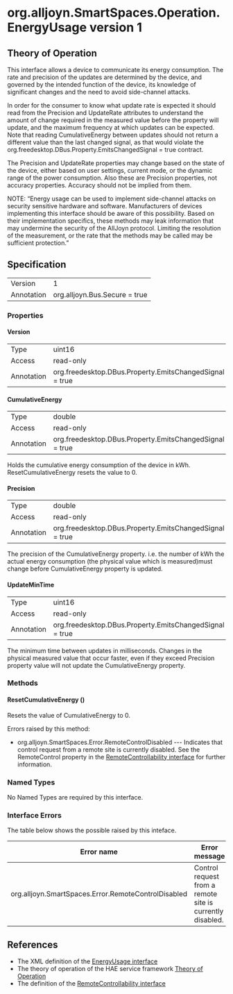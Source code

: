 # org.alljoyn.SmartSpaces.Operation.EnergyUsage version 1


## Theory of Operation
This interface allows a device to communicate its energy consumption.  The rate 
and precision of the updates are determined by the device, and governed by the
intended function of the device, its knowledge of significant changes and the
need to avoid side-channel attacks.

In order for the consumer to know what update rate is expected it should read
from the Precision and UpdateRate attributes to understand the amount of change 
required in the measured value before the property will update, and the maximum 
frequency at which updates can be expected.  Note that reading CumulativeEnergy
between updates should not return a different value than the last changed
signal, as that would violate the
org.freedesktop.DBus.Property.EmitsChangedSignal = true contract.

The Precision and UpdateRate properties may change based on the state of the
device, either based on user settings, current mode, or the dynamic range of the
power consumption.  Also these are Precision properties, not accuracy
properties.  Accuracy should not be implied from them.

NOTE: “Energy usage can be used to implement side-channel attacks on security
sensitive hardware and software.  Manufacturers of devices implementing this
interface should be aware of this possibility.  Based on their implementation
specifics, these methods may leak information that may undermine the security of
the AllJoyn protocol.  Limiting the resolution of the measurement, or the rate
that the methods may be called may be sufficient protection.”

## Specification

|            |                                                          |
|------------|----------------------------------------------------------|
| Version    | 1                                                        |
| Annotation | org.alljoyn.Bus.Secure = true                            |

### Properties

#### Version

|                   |                                                         |
|-------------------|---------------------------------------------------------|
| Type              | uint16                                                  |
| Access            | read-only                                               |
| Annotation        | org.freedesktop.DBus.Property.EmitsChangedSignal = true |

#### CumulativeEnergy

|            |                                                          |
|------------|----------------------------------------------------------|
| Type       | double                                                   |
| Access     | read-only                                                |
| Annotation | org.freedesktop.DBus.Property.EmitsChangedSignal = true |

Holds the cumulative energy consumption of the device in kWh.
ResetCumulativeEnergy resets the value to 0.

#### Precision

|            |                                                          |
|------------|----------------------------------------------------------|
| Type       | double                                                   |
| Access     | read-only                                                |
| Annotation | org.freedesktop.DBus.Property.EmitsChangedSignal = true  |

The precision of the CumulativeEnergy property.  i.e. the number of kWh the
actual energy consumption (the physical value which is measured)must change
before CumulativeEnergy property is updated.

#### UpdateMinTime

|            |                                                          |
|------------|----------------------------------------------------------|
| Type       | uint16                                                   |
| Access     | read-only                                                |
| Annotation | org.freedesktop.DBus.Property.EmitsChangedSignal = true  |

The minimum time between updates in milliseconds.  Changes in the physical
measured value that occur faster, even if they exceed Precision property value
will not update the CumulativeEnergy property.

### Methods

#### ResetCumulativeEnergy ()

Resets the value of CumulativeEnergy to 0.

Errors raised by this method:
  * org.alljoyn.SmartSpaces.Error.RemoteControlDisabled --- Indicates that
    control request from a remote site is currently disabled.  See the
    RemoteControl property in the [RemoteControllability interface](RemoteControllability-v1) for
further information.


### Named Types

No Named Types are required by this interface.

### Interface Errors

The table below shows the possible raised by this inteface.

| Error name                                    | Error message         |
|-----------------------------------------------|-----------------------|
| org.alljoyn.SmartSpaces.Error.RemoteControlDisabled   | Control request from a remote site is currently disabled.       |

## References

  * The XML definition of the [EnergyUsage interface](EnergyUsage-v1.xml)
  * The theory of operation of the HAE service framework [Theory of Operation](/org.alljoyn.SmartSpaces/theory-of-operation-v1)
  * The definition of the [RemoteControllability interface](RemoteControllability-v1)
